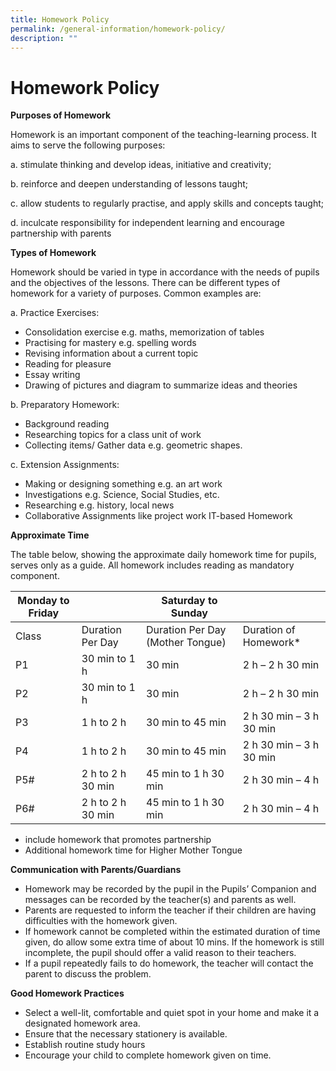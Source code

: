 ```yaml
---
title: Homework Policy
permalink: /general-information/homework-policy/
description: ""
---
```

# Homework Policy

**Purposes of Homework**

Homework is an important component of the teaching-learning process. It aims to serve the following purposes:

a. stimulate thinking and develop ideas, initiative and creativity;

b. reinforce and deepen understanding of lessons taught;

c. allow students to regularly practise, and apply skills and concepts taught;

d. inculcate responsibility for independent learning and
encourage partnership with parents

**Types of Homework**

Homework should be varied in type in accordance with the needs of pupils and the objectives of the lessons. There can be different types of homework for a variety of purposes. Common examples are:

a. Practice Exercises:

- Consolidation exercise e.g. maths, memorization of tables
- Practising for mastery e.g. spelling words
- Revising information about a current topic
- Reading for pleasure
- Essay writing
- Drawing of pictures and diagram to summarize ideas and theories

b. Preparatory Homework:

- Background reading
- Researching topics for a class unit of work
- Collecting items/ Gather data e.g. geometric shapes.

c. Extension Assignments:

- Making or designing something e.g. an art work
- Investigations e.g. Science, Social Studies, etc.
- Researching e.g. history, local news
- Collaborative Assignments like project work
  IT-based Homework

**Approximate Time**

The table below, showing the approximate daily homework time for pupils, serves only as a guide. All homework includes reading as mandatory component.

| Monday to Friday |                   | Saturday to Sunday               |                         |
| ---------------- | ----------------- | -------------------------------- | ----------------------- |
| Class            | Duration Per Day  | Duration Per Day (Mother Tongue) | Duration of Homework\*  |
| P1               | 30 min to 1 h     | 30 min                           | 2 h – 2 h 30 min        |
| P2               | 30 min to 1 h     | 30 min                           | 2 h – 2 h 30 min        |
| P3               | 1 h to 2 h        | 30 min to 45 min                 | 2 h 30 min – 3 h 30 min |
| P4               | 1 h to 2 h        | 30 min to 45 min                 | 2 h 30 min – 3 h 30 min |
| P5#              | 2 h to 2 h 30 min | 45 min to 1 h 30 min             | 2 h 30 min – 4 h        |
| P6#              | 2 h to 2 h 30 min | 45 min to 1 h 30 min             | 2 h 30 min – 4 h        |

- include homework that promotes partnership
- Additional homework time for Higher Mother Tongue

**Communication with Parents/Guardians**


- Homework may  be recorded by the pupil in the Pupils’ Companion and messages can be recorded by the teacher(s) and parents as well.
- Parents are requested to inform the teacher if their children are having difficulties with the  homework given.
- If homework cannot be completed within the estimated duration of time given, do allow some extra time of about 10 mins. If the homework is still incomplete, the pupil should offer a valid reason to their teachers.
- If a pupil repeatedly fails to do homework, the teacher will contact the parent to discuss the problem.

**Good Homework Practices**

- Select a well-lit, comfortable and quiet spot in your home and make it a designated homework area.
- Ensure that the necessary stationery is available.
- Establish routine study hours
- Encourage your child to complete homework given on time.